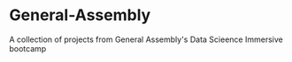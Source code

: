# General-Assembly
A collection of projects from General Assembly's Data Scieence Immersive bootcamp
